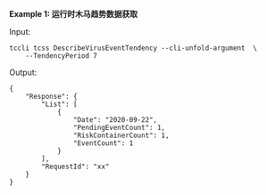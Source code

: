 **Example 1: 运行时木马趋势数据获取**



Input: 

```
tccli tcss DescribeVirusEventTendency --cli-unfold-argument  \
    --TendencyPeriod 7
```

Output: 
```
{
    "Response": {
        "List": [
            {
                "Date": "2020-09-22",
                "PendingEventCount": 1,
                "RiskContainerCount": 1,
                "EventCount": 1
            }
        ],
        "RequestId": "xx"
    }
}
```

